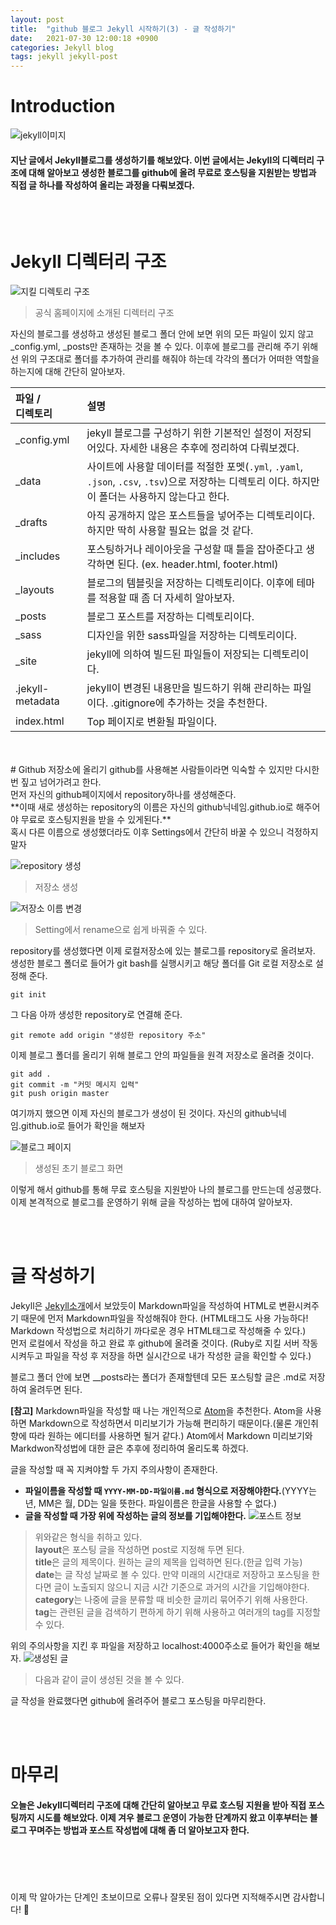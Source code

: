 ```yaml
---
layout: post
title:  "github 블로그 Jekyll 시작하기(3) - 글 작성하기"
date:   2021-07-30 12:00:18 +0900
categories: Jekyll blog
tags: jekyll jekyll-post
---
```

# Introduction

![jekyll이미지](/img/github-jekyll.png)
>
#### 지난 글에서 Jekyll블로그를 생성하기를 해보았다. 이번 글에서는 Jekyll의 디렉터리 구조에 대해 알아보고 생성한 블로그를 github에 올려 무료로 호스팅을 지원받는 방법과 직접 글 하나를 작성하여 올리는 과정을 다뤄보겠다.

<br><br>
# Jekyll 디렉터리 구조
![지킬 디렉토리 구조](/img/jekyll-directory.png)
> 공식 홈페이지에 소개된 디렉터리 구조

자신의 블로그를 생성하고 생성된 블로그 폴더 안에 보면 위의 모든 파일이 있지 않고 _config.yml, _posts만 존재하는 것을 볼 수 있다. 이후에 블로그를 관리해 주기 위해선 위의 구조대로 폴더를 추가하여 관리를 해줘야 하는데 각각의 폴더가 어떠한 역할을 하는지에 대해 간단히 알아보자.

| 파일 / <br>디렉토리   |     설명      |
| :--- | :--- |
| _config.yml | jekyll 블로그를 구성하기 위한 기본적인 설정이 저장되어있다. 자세한 내용은 추후에 정리하여 다뤄보겠다. |
| _data | 사이트에 사용할 데이터를 적절한 포멧(`.yml`, `.yaml`, `.json`, `.csv`, `.tsv`)으로 저장하는 디렉토리 이다. 하지만 이 폴더는 사용하지 않는다고 한다. |
| _drafts | 아직 공개하지 않은 포스트들을 넣어주는 디렉토리이다. 하지만 딱히 사용할 필요는 없을 것 같다. |
| _includes | 포스팅하거나 레이아웃을 구성할 때 틀을 잡아준다고 생각하면 된다. (ex. header.html, footer.html) |
| _layouts | 블로그의 템블릿을 저장하는 디렉토리이다. 이후에 테마를 적용할 때 좀 더 자세히 알아보자. |
| _posts | 블로그 포스트를 저장하는 디렉토리이다. |
| _sass | 디자인을 위한 sass파일을 저장하는 디렉토리이다. |
| _site | jekyll에 의하여 빌드된 파일들이 저장되는 디렉토리이다. |
| .jekyll-metadata | jekyll이 변경된 내용만을 빌드하기 위해 관리하는 파일이다. .gitignore에 추가하는 것을 추천한다. |
| index.html | Top 페이지로 변환될 파일이다. |

<br>
<br>
# Github 저장소에 올리기
github를 사용해본 사람들이라면 익숙할 수 있지만 다시한번 짚고 넘어가려고 한다.
<br>먼저 자신의 github페이지에서 repository하나를 생성해준다.<br>
**이때 새로 생성하는 repository의 이름은 자신의 github닉네임.github.io로 해주어야 무료로 호스팅지원을 받을 수 있게된다.**<br>
혹시 다른 이름으로 생성했더라도 이후 Settings에서 간단히 바꿀 수 있으니 걱정하지 말자

![repository 생성](/img/blog01.png)
> 저장소 생성

![저장소 이름 변경](/img/blog02.png)
> Setting에서 rename으로 쉽게 바꿔줄 수 있다.

repository를 생성했다면 이제 로컬저장소에 있는 블로그를 repository로 올려보자. 생성한 블로그 폴더로 들어가 git bash를 실행시키고 해당 폴더를 Git 로컬 저장소로 설정해 준다.

`git init`

그 다음 아까 생성한 repository로 연결해 준다.

`git remote add origin "생성한 repository 주소"`

이제 블로그 폴더를 올리기 위해 블로그 안의 파일들을 원격 저장소로 올려줄 것이다.

```
git add .
git commit -m "커밋 메시지 입력"
git push origin master
```

여기까지 했으면 이제 자신의 블로그가 생성이 된 것이다. 자신의 github닉네임.github.io로 들어가 확인을 해보자

![블로그 페이지](/img/blog03.png)
> 생성된 초기 블로그 화면


이렇게 해서 github를 통해 무료 호스팅을 지원받아 나의 블로그를 만드는데 성공했다. 이제 본격적으로 블로그를 운영하기 위해 글을 작성하는 법에 대하여 알아보자.

<br>
<br>

# 글 작성하기
Jekyll은 [Jekyll소개](/jekyll/update/2021/07/27/jekyll-usage1.html)에서 보았듯이 Markdown파일을 작성하여 HTML로 변환시켜주기 때문에 먼저 Markdown파일을 작성해줘야 한다. (HTML태그도 사용 가능하다! Markdown 작성법으로 처리하기 까다로운 경우 HTML태그로 작성해줄 수 있다.)<br>
먼저 로컬에서 작성을 하고 완료 후 github에 올려줄 것이다. (Ruby로 지킬 서버 작동시켜두고 파일을 작성 후 저장을 하면 실시간으로 내가 작성한 글을 확인할 수 있다.)

블로그 폴더 안에 보면 __posts라는 폴더가 존재할텐데 모든 포스팅할 글은 .md로 저장하여 올려두면 된다.

**[참고]** Markdown파일을 작성할 때 나는 개인적으로 [Atom](https://atom.io/)을 추천한다. Atom을 사용하면 Markdown으로 작성하면서 미리보기가 가능해 편리하기 때문이다.(물론 개인취향에 따라 원하는 에디터를 사용하면 될거 같다.) Atom에서 Markdown 미리보기와 Markdwon작성법에 대한 글은 추후에 정리하여 올리도록 하겠다.

글을 작성할 때 꼭 지켜야할 두 가지 주의사항이 존재한다.
- **파일이름을 작성할 때 `YYYY-MM-DD-파일이름.md` 형식으로 저장해야한다.**(YYYY는 년, MM은 월, DD는 일을 뜻한다. 파일이름은 한글을 사용할 수 없다.)
- **글을 작성할 때 가장 위에 작성하는 글의 정보를 기입해야한다.**
![포스트 정보](/img/post01.png)
> 위와같은 형식을 취하고 있다.<br>
**layout**은 포스팅 글을 작성하면 post로 지정해 두면 된다.<br>
**title**은 글의 제목이다. 원하는 글의 제목을 입력하면 된다.(한글 입력 가능)<br>
**date**는 글 작성 날짜로 볼 수 있다. 만약 미래의 시간대로 저장하고 포스팅을 한다면 글이 노출되지 않으니 지금 시간 기준으로 과거의 시간을 기입해야한다.<br>
**category**는 나중에 글을 분류할 때 비슷한 글끼리 묶어주기 위해 사용한다.<br>
**tag**는 관련된 글을 검색하기 편하게 하기 위해 사용하고 여러개의 tag를 지정할 수 있다.


위의 주의사항을 지킨 후 파일을 저장하고 localhost:4000주소로 들어가 확인을 해보자.
![생성된 글](/img/blog04.png)
> 다음과 같이 글이 생성된 것을 볼 수 있다.

글 작성을 완료했다면 github에 올려주어 블로그 포스팅을 마무리한다.


<br><br>
# 마무리
#### 오늘은 Jekyll디렉터리 구조에 대해 간단히 알아보고 무료 호스팅 지원을 받아 직접 포스팅까지 시도를 해보았다. 이제 겨우 블로그 운영이 가능한 단계까지 왔고 이후부터는 블로그 꾸며주는 방법과 포스트 작성법에 대해 좀 더 알아보고자 한다.


<br>
<br>
<br>
<br>
이제 막 알아가는 단계인 초보이므로 오류나 잘못된 점이 있다면 지적해주시면 감사합니다! 🥰
